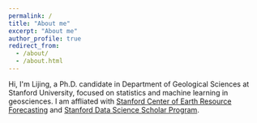 ```yaml
---
permalink: /
title: "About me"
excerpt: "About me"
author_profile: true
redirect_from: 
  - /about/
  - /about.html
---
```


Hi, I'm Lijing, a Ph.D. candidate in Department of Geological Sciences at Stanford University, focused on statistics and machine learning in geosciences. I am affliated with [Stanford Center of Earth Resource Forecasting](https://scerf.stanford.edu/) and [Stanford Data Science Scholar Program](https://datascience.stanford.edu/programs/stanford-data-science-scholars-program). 

<!-- I use machine learning methods especially computer vision methods with large unlabeled and labeled spatial datasets on earth resource exploration to build a full   -->


